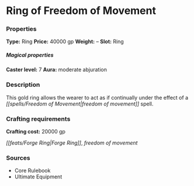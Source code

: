 ﻿---
Title: "Ring of Freedom of Movement"
Type: "Ring"
Price: "40000 gp"
Weight: "–"
Slot: "Ring"
Caster level: "7"
Aura: "moderate abjuration"
Description: |
  "This gold ring allows the wearer to act as if continually under the effect of a _freedom of movement_ spell."
Crafting cost: "20000 gp"
Sources: "['Core Rulebook', 'Ultimate Equipment']"
---

# Ring of Freedom of Movement

### Properties

**Type:** Ring **Price:** 40000 gp **Weight:** – **Slot:** Ring

##### Magical properties

**Caster level:** 7 **Aura:** moderate abjuration

### Description

This gold ring allows the wearer to act as if continually under the effect of a _[[spells/Freedom of Movement|freedom of movement]]_ spell.

### Crafting requirements

**Crafting cost:** 20000 gp

_[[feats/Forge Ring|Forge Ring]]_, _freedom of movement_

### Sources

* Core Rulebook
* Ultimate Equipment